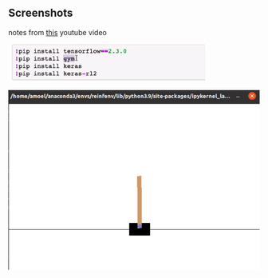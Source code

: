 ## Screenshots<br>

notes from [this](https://www.youtube.com/watch?v=cO5g5qLrLSo&t=158s) youtube video

![1](screenshots/1.png)<br><br>
![2](screenshots/2.png)<br><br>
